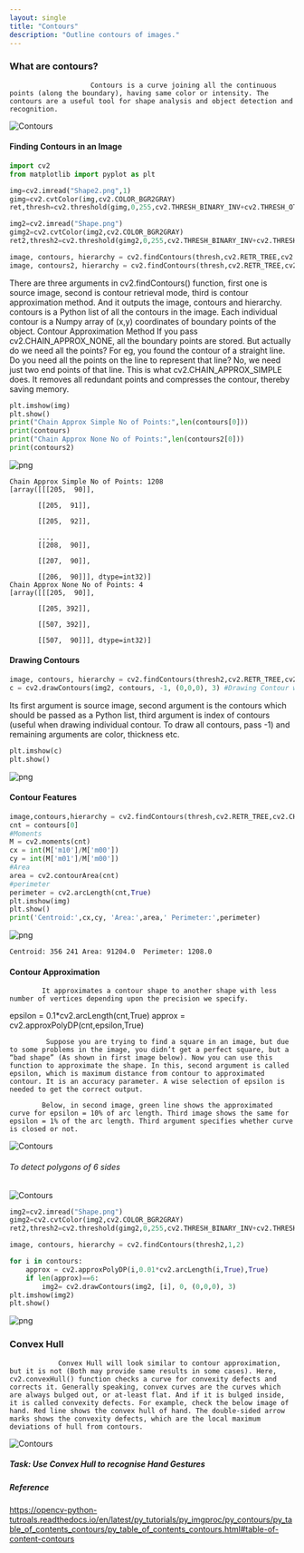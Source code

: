 ```yaml
---
layout: single
title: "Contours"
description: "Outline contours of images."
---
```


### What are contours?

                        Contours is a curve joining all the continuous points (along the boundary), having same color or intensity. The contours are a useful tool for shape analysis and object detection and recognition.
![Contours]({{"/assets/images/documentation/computer_vision/Contours/contours.jpg"}})

#### Finding Contours in an Image


```python
import cv2
from matplotlib import pyplot as plt

img=cv2.imread("Shape2.png",1)
gimg=cv2.cvtColor(img,cv2.COLOR_BGR2GRAY)
ret,thresh=cv2.threshold(gimg,0,255,cv2.THRESH_BINARY_INV+cv2.THRESH_OTSU)

img2=cv2.imread("Shape.png")
gimg2=cv2.cvtColor(img2,cv2.COLOR_BGR2GRAY)
ret2,thresh2=cv2.threshold(gimg2,0,255,cv2.THRESH_BINARY_INV+cv2.THRESH_OTSU)
```


```python
image, contours, hierarchy = cv2.findContours(thresh,cv2.RETR_TREE,cv2.CHAIN_APPROX_NONE)
image, contours2, hierarchy = cv2.findContours(thresh,cv2.RETR_TREE,cv2.CHAIN_APPROX_SIMPLE)
```

There are three arguments in cv2.findContours() function, first one is source image, second is contour retrieval mode, third is contour approximation method. And it outputs the image, contours and hierarchy. contours is a Python list of all the contours in the image. Each individual contour is a Numpy array of (x,y) coordinates of boundary points of the object.
Contour Approximation Method
If you pass cv2.CHAIN_APPROX_NONE, all the boundary points are stored. But actually do we need all the points? For eg, you found the contour of a straight line. Do you need all the points on the line to represent that line? No, we need just two end points of that line. This is what cv2.CHAIN_APPROX_SIMPLE does. It removes all redundant points and compresses the contour, thereby saving memory.


```python
plt.imshow(img)
plt.show()
print("Chain Approx Simple No of Points:",len(contours[0]))
print(contours)
print("Chain Approx None No of Points:",len(contours2[0]))
print(contours2)
```


![png]({{"/assets/images/documentation/computer_vision/Contours/OpenCv_Contours_7_0.png"}})


    Chain Approx Simple No of Points: 1208
    [array([[[205,  90]],

           [[205,  91]],

           [[205,  92]],

           ...,
           [[208,  90]],

           [[207,  90]],

           [[206,  90]]], dtype=int32)]
    Chain Approx None No of Points: 4
    [array([[[205,  90]],

           [[205, 392]],

           [[507, 392]],

           [[507,  90]]], dtype=int32)]


#### Drawing Contours


```python
image, contours, hierarchy = cv2.findContours(thresh2,cv2.RETR_TREE,cv2.CHAIN_APPROX_SIMPLE)
c = cv2.drawContours(img2, contours, -1, (0,0,0), 3) #Drawing Contour with black color
```

Its first argument is source image, second argument is the contours which should be passed as a Python list, third argument is index of contours (useful when drawing individual contour. To draw all contours, pass -1) and remaining arguments are color, thickness etc.


```python
plt.imshow(c)
plt.show()
```


![png]({{"/assets/images/documentation/computer_vision/Contours/OpenCv_Contours_11_0.png"}})


#### Contour Features


```python
image,contours,hierarchy = cv2.findContours(thresh,cv2.RETR_TREE,cv2.CHAIN_APPROX_SIMPLE)
cnt = contours[0]
#Moments
M = cv2.moments(cnt)
cx = int(M['m10']/M['m00'])
cy = int(M['m01']/M['m00'])
#Area
area = cv2.contourArea(cnt)
#perimeter
perimeter = cv2.arcLength(cnt,True)
plt.imshow(img)
plt.show()
print('Centroid:',cx,cy, 'Area:',area,' Perimeter:',perimeter)
```


![png]({{"/assets/images/documentation/computer_vision/Contours/OpenCv_Contours_13_0.png"}})


    Centroid: 356 241 Area: 91204.0  Perimeter: 1208.0


#### Contour Approximation
            It approximates a contour shape to another shape with less number of vertices depending upon the precision we specify.

epsilon = 0.1*cv2.arcLength(cnt,True)
approx = cv2.approxPolyDP(cnt,epsilon,True)

             Suppose you are trying to find a square in an image, but due to some problems in the image, you didn’t get a perfect square, but a “bad shape” (As shown in first image below). Now you can use this function to approximate the shape. In this, second argument is called epsilon, which is maximum distance from contour to approximated contour. It is an accuracy parameter. A wise selection of epsilon is needed to get the correct output.

            Below, in second image, green line shows the approximated curve for epsilon = 10% of arc length. Third image shows the same for epsilon = 1% of the arc length. Third argument specifies whether curve is closed or not.

![Contours]({{"/assets/images/documentation/computer_vision/Contours/approx.jpg"}})


###### To detect polygons of 6 sides
![Contours]({{"/assets/images/documentation/computer_vision/Contours/Shape.png"}})


```python
img2=cv2.imread("Shape.png")
gimg2=cv2.cvtColor(img2,cv2.COLOR_BGR2GRAY)
ret2,thresh2=cv2.threshold(gimg2,0,255,cv2.THRESH_BINARY_INV+cv2.THRESH_OTSU)

image, contours, hierarchy = cv2.findContours(thresh2,1,2)

for i in contours:
	approx = cv2.approxPolyDP(i,0.01*cv2.arcLength(i,True),True)
	if len(approx)==6:
		img2= cv2.drawContours(img2, [i], 0, (0,0,0), 3)
plt.imshow(img2)
plt.show()
```


![png]({{"/assets/images/documentation/computer_vision/Contours/OpenCv_Contours_16_0.png"}})


###  Convex Hull
                Convex Hull will look similar to contour approximation, but it is not (Both may provide same results in some cases). Here, cv2.convexHull() function checks a curve for convexity defects and corrects it. Generally speaking, convex curves are the curves which are always bulged out, or at-least flat. And if it is bulged inside, it is called convexity defects. For example, check the below image of hand. Red line shows the convex hull of hand. The double-sided arrow marks shows the convexity defects, which are the local maximum deviations of hull from contours.
![Contours]({{"/assets/images/documentation/computer_vision/Contours/convexitydefects.jpg"}})


##### Task: Use Convex Hull to recognise Hand Gestures

##### Reference
https://opencv-python-tutroals.readthedocs.io/en/latest/py_tutorials/py_imgproc/py_contours/py_table_of_contents_contours/py_table_of_contents_contours.html#table-of-content-contours

